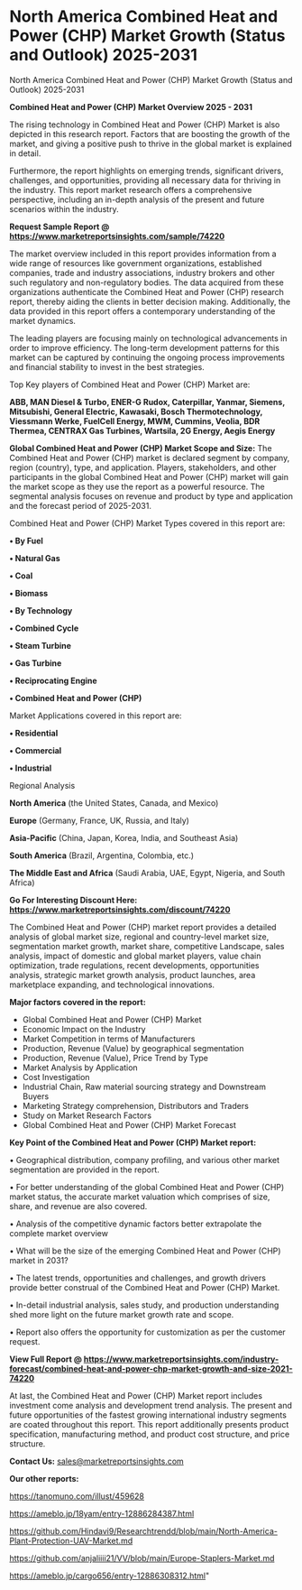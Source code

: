 # North America Combined Heat and Power (CHP) Market Growth (Status and Outlook) 2025-2031
North America Combined Heat and Power (CHP) Market Growth (Status and Outlook) 2025-2031

<Strong> Combined Heat and Power (CHP) Market Overview 2025 - 2031</strong>

The rising technology in Combined Heat and Power (CHP) Market is also depicted in this research report. Factors that are boosting the growth of the market, and giving a positive push to thrive in the global market is explained in detail.

Furthermore, the report highlights on emerging trends, significant drivers, challenges, and opportunities, providing all necessary data for thriving in the industry. This report market research offers a comprehensive perspective, including an in-depth analysis of the present and future scenarios within the industry.

<strong>Request Sample Report @ <a href=https://www.marketreportsinsights.com/sample/74220>https://www.marketreportsinsights.com/sample/74220</a></strong>

The market overview included in this report provides information from a wide range of resources like government organizations, established companies, trade and industry associations, industry brokers and other such regulatory and non-regulatory bodies. The data acquired from these organizations authenticate the Combined Heat and Power (CHP) research report, thereby aiding the clients in better decision making. Additionally, the data provided in this report offers a contemporary understanding of the market dynamics.

The leading players are focusing mainly on technological advancements in order to improve efficiency. The long-term development patterns for this market can be captured by continuing the ongoing process improvements and financial stability to invest in the best strategies.

Top Key players of Combined Heat and Power (CHP) Market are:

<strong>ABB, MAN Diesel & Turbo, ENER-G Rudox, Caterpillar, Yanmar, Siemens, Mitsubishi, General Electric, Kawasaki, Bosch Thermotechnology, Viessmann Werke, FuelCell Energy, MWM, Cummins, Veolia, BDR Thermea, CENTRAX Gas Turbines, Wartsila, 2G Energy, Aegis Energy</strong>

<strong><b>Global Combined Heat and Power (CHP) Market Scope and Size:</b></strong>
The Combined Heat and Power (CHP) market is declared segment by company, region (country), type, and application. Players, stakeholders, and other participants in the global Combined Heat and Power (CHP) market will gain the market scope as they use the report as a powerful resource. The segmental analysis focuses on revenue and product by type and application and the forecast period of 2025-2031.

Combined Heat and Power (CHP) Market Types covered in this report are:

<strong>• By Fuel

• Natural Gas

• Coal

• Biomass

• By Technology

• Combined Cycle

• Steam Turbine

• Gas Turbine

• Reciprocating Engine

• Combined Heat and Power (CHP)</strong>

Market Applications covered in this report are:

<strong>• Residential

• Commercial

• Industrial</strong> 

Regional Analysis

<strong>North America</strong> (the United States, Canada, and Mexico)

<strong>Europe</strong> (Germany, France, UK, Russia, and Italy)

<strong>Asia-Pacific</strong> (China, Japan, Korea, India, and Southeast Asia)

<strong>South America</strong> (Brazil, Argentina, Colombia, etc.)

<strong>The Middle East and Africa</strong> (Saudi Arabia, UAE, Egypt, Nigeria, and South Africa)

<strong>Go For Interesting Discount Here: <a href=https://www.marketreportsinsights.com/discount/74220>https://www.marketreportsinsights.com/discount/74220</a></strong>

The Combined Heat and Power (CHP) market report provides a detailed analysis of global market size, regional and country-level market size, segmentation market growth, market share, competitive Landscape, sales analysis, impact of domestic and global market players, value chain optimization, trade regulations, recent developments, opportunities analysis, strategic market growth analysis, product launches, area marketplace expanding, and technological innovations.

<strong><b>Major factors covered in the report:</b></strong>
<ul>
  <li>Global Combined Heat and Power (CHP) Market </li>
  <li>Economic Impact on the Industry</li>
  <li>Market Competition in terms of Manufacturers</li>
  <li>Production, Revenue (Value) by geographical segmentation</li>
  <li>Production, Revenue (Value), Price Trend by Type</li>
  <li>Market Analysis by Application</li>
  <li>Cost Investigation</li>
  <li>Industrial Chain, Raw material sourcing strategy and Downstream Buyers</li>
  <li>Marketing Strategy comprehension, Distributors and Traders</li>
  <li>Study on Market Research Factors</li>
  <li>Global Combined Heat and Power (CHP) Market Forecast</li>
</ul>

<strong><b>Key Point of the Combined Heat and Power (CHP) Market report:</b></strong>

• Geographical distribution, company profiling, and various other market segmentation are provided in the report.

• For better understanding of the global Combined Heat and Power (CHP) market status, the accurate market valuation which comprises of size, share, and revenue are also covered.

• Analysis of the competitive dynamic factors better extrapolate the complete market overview

• What will be the size of the emerging Combined Heat and Power (CHP) market in 2031?

• The latest trends, opportunities and challenges, and growth drivers provide better construal of the Combined Heat and Power (CHP) Market.

• In-detail industrial analysis, sales study, and production understanding shed more light on the future market growth rate and scope.

• Report also offers the opportunity for customization as per the customer request.

<strong><b>View Full Report @ <a href=https://www.marketreportsinsights.com/industry-forecast/combined-heat-and-power-chp-market-growth-and-size-2021-74220>https://www.marketreportsinsights.com/industry-forecast/combined-heat-and-power-chp-market-growth-and-size-2021-74220</a></b></strong>


At last, the Combined Heat and Power (CHP) Market report includes investment come analysis and development trend analysis. The present and future opportunities of the fastest growing international industry segments are coated throughout this report. This report additionally presents product specification, manufacturing method, and product cost structure, and price structure.

<strong>Contact Us:</strong>
sales@marketreportsinsights.com

<strong>Our other reports:</strong>

<a href=https://tanomuno.com/illust/459628>https://tanomuno.com/illust/459628</a>

<a href=https://ameblo.jp/18yam/entry-12886284387.html>https://ameblo.jp/18yam/entry-12886284387.html</a>

<a href=https://github.com/Hindavi9/Researchtrendd/blob/main/North-America-Plant-Protection-UAV-Market.md>https://github.com/Hindavi9/Researchtrendd/blob/main/North-America-Plant-Protection-UAV-Market.md</a>

<a href=https://github.com/anjaliiii21/VV/blob/main/Europe-Staplers-Market.md>https://github.com/anjaliiii21/VV/blob/main/Europe-Staplers-Market.md</a>

<a href=https://ameblo.jp/cargo656/entry-12886308312.html>https://ameblo.jp/cargo656/entry-12886308312.html</a>"

